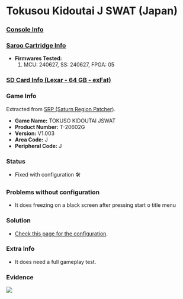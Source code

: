 # Tokusou Kidoutai J SWAT (Japan)

### [Console Info](../../../../Info/Consoles/VA13/README.md)

### [Saroo Cartridge Info](../../../../Info/Cartridges/RetroGameParadiseStore/1.32F/README.md)

- <b>Firmwares Tested:</b>
  1. MCU: 240627, SS: 240627, FPGA: 05

### [SD Card Info (Lexar - 64 GB - exFat)](../../../../Info/SdCards/Lexar/64GB/exfat/README.md)

### Game Info

Extracted from [SRP (Saturn Region Patcher)](https://segaxtreme.net/resources/saturn-region-patcher.81/download).

- <b>Game Name:</b> TOKUSO KIDOUTAI JSWAT
- <b>Product Number:</b> T-20602G
- <b>Version:</b> V1.003
- <b>Area Code:</b> J
- <b>Peripheral Code:</b> J

### Status

- Fixed with configuration :hammer_and_wrench:

### Problems without configuration

- It does freezing on a black screen after pressing start o title menu

### Solution

- [Check this page for the configuration](https://github.com/williamdsw/saroo-configuration-list/blob/master/J/T-20602G/README.md).

### Extra Info

- It does need a full gameplay test.

### Evidence

[![](https://img.youtube.com/vi/4ffWv9tbUVw/0.jpg)](https://www.youtube.com/watch?v=4ffWv9tbUVw)
